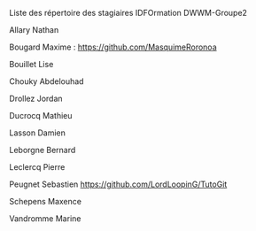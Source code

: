 Liste des répertoire des stagiaires IDFOrmation DWWM-Groupe2


Allary Nathan

Bougard Maxime : https://github.com/MasquimeRoronoa

Bouillet Lise

Chouky Abdelouhad

Drollez Jordan

Ducrocq Mathieu

Lasson Damien

Leborgne Bernard

Leclercq Pierre

Peugnet Sebastien https://github.com/LordLoopinG/TutoGit

Schepens Maxence

Vandromme Marine

